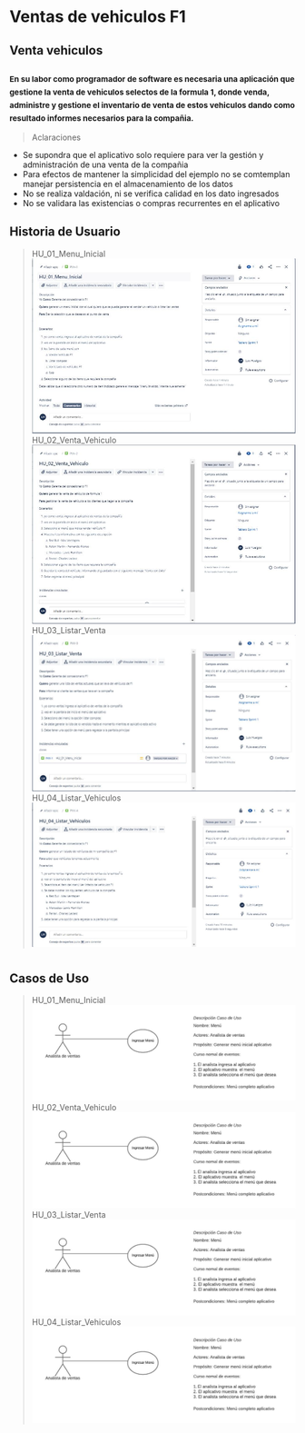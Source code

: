 # Ventas de vehiculos F1
## Venta vehiculos
### <sub> En su labor como programador de software es necesaria una aplicación que gestione la venta de vehiculos selectos de la formula 1, donde venda, administre y gestione el inventario de venta de estos vehiculos dando como resultado informes necesarios para la compañia.</sub>

> Aclaraciones
+ Se supondra que el aplicativo solo requiere para ver la gestión y administración de una venta de la compañia
+ Para efectos de mantener la simplicidad del ejemplo no se comtemplan manejar persistencia en el almacenamiento de los datos
+ No se realiza valdación, ni se verifica calidad en los dato ingresados
+ No se validara las existencias o compras recurrentes en el aplicativo

## Historia de Usuario
> HU_01_Menu_Inicial
![Primera Historia de Usuario](HU/HU_01.JPG)
> HU_02_Venta_Vehiculo
![Segunda Historia de Usuario](HU/HU_02.JPG)
> HU_03_Listar_Venta
![Tercera Historia de Usuario](HU/HU_03.JPG)
> HU_04_Listar_Vehiculos
![Cuarta Historia de Usuario](HU/HU_04.JPG)
#
## Casos de Uso
> HU_01_Menu_Inicial
![Caso de uso Usuario](CU/HU_01.jpeg)
> HU_02_Venta_Vehiculo
![Segunda Caso de uso Usuario](CU/HU_01.jpeg)
> HU_03_Listar_Venta
![Tercera Caso de uso Usuario](CU/HU_01.jpeg)
> HU_04_Listar_Vehiculos
![Cuarta Caso de uso Usuario](CU/HU_01.jpeg)
